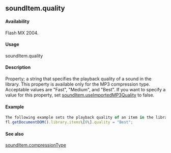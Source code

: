 ## soundItem.quality

#### Availability

Flash MX 2004.

#### Usage

soundItem.quality

#### Description

Property; a string that specifies the playback quality of a sound in the library. This property is available only for the MP3 compression type. Acceptable values are "Fast", "Medium", and "Best".
If you want to specify a value for this property, set [soundItem.useImportedMP3Quality](#!wielmic/developers-animatesdk-docs/test/SoundItem_object/soundIt13.md) to false.

#### Example

```javascript
The following example sets the playback quality of an item in the library to Best if the item has the MP3 compression type:
fl.getDocumentDOM().library.items\[0\].quality = "Best";

```
#### See also

[soundItem.compressionType](#!wielmic/developers-animatesdk-docs/test/SoundItem_object/soundIte2.md)
